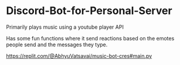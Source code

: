 # Discord-Bot-for-Personal-Server

Primarily plays music using a youtube player API

Has some fun functions where it send reactions based on the emotes people send and the messages they type.

https://replit.com/@AbhyuVatsavai/music-bot-cres#main.py
